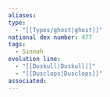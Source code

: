 ```yaml
---
aliases: 
type:
  - "[[Types/ghost|ghost]]"
national dex number: 477
tags:
  - Sinnoh
evolution line:
  - "[[Duskull|Duskull]]"
  - "[[Dusclops|Dusclops]]"
associated: 
---
```

